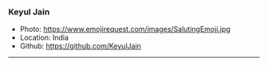 ### Keyul Jain
- Photo: https://www.emojirequest.com/images/SalutingEmoji.jpg
- Location: India
- Github: https://github.com/KeyulJain
***
